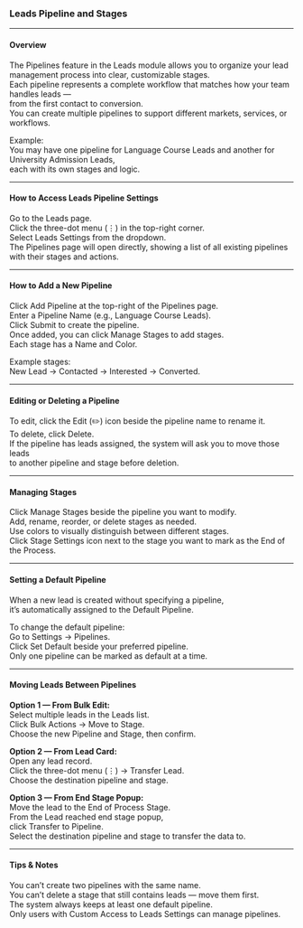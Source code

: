 ### Leads Pipeline and Stages

---

#### Overview
The Pipelines feature in the Leads module allows you to organize your lead management process into clear, customizable stages.  
Each pipeline represents a complete workflow that matches how your team handles leads —  
from the first contact to conversion.  
You can create multiple pipelines to support different markets, services, or workflows.

Example:  
You may have one pipeline for Language Course Leads and another for University Admission Leads,  
each with its own stages and logic.

---

#### How to Access Leads Pipeline Settings
Go to the Leads page.  
Click the three-dot menu (⋮) in the top-right corner.  
Select Leads Settings from the dropdown.  
The Pipelines page will open directly, showing a list of all existing pipelines with their stages and actions.

---

#### How to Add a New Pipeline
Click Add Pipeline at the top-right of the Pipelines page.  
Enter a Pipeline Name (e.g., Language Course Leads).  
Click Submit to create the pipeline.  
Once added, you can click Manage Stages to add stages.  
Each stage has a Name and Color.

Example stages:  
New Lead → Contacted → Interested → Converted.

---

#### Editing or Deleting a Pipeline
To edit, click the Edit (✏️) icon beside the pipeline name to rename it.  
To delete, click Delete.  
If the pipeline has leads assigned, the system will ask you to move those leads  
to another pipeline and stage before deletion.

---

#### Managing Stages
Click Manage Stages beside the pipeline you want to modify.  
Add, rename, reorder, or delete stages as needed.  
Use colors to visually distinguish between different stages.  
Click Stage Settings icon next to the stage you want to mark as the End of the Process.

---

#### Setting a Default Pipeline
When a new lead is created without specifying a pipeline,  
it’s automatically assigned to the Default Pipeline.

To change the default pipeline:  
Go to Settings → Pipelines.  
Click Set Default beside your preferred pipeline.  
Only one pipeline can be marked as default at a time.

---

#### Moving Leads Between Pipelines

**Option 1 — From Bulk Edit:**  
Select multiple leads in the Leads list.  
Click Bulk Actions → Move to Stage.  
Choose the new Pipeline and Stage, then confirm.

**Option 2 — From Lead Card:**  
Open any lead record.  
Click the three-dot menu (⋮) → Transfer Lead.  
Choose the destination pipeline and stage.

**Option 3 — From End Stage Popup:**  
Move the lead to the End of Process Stage.  
From the Lead reached end stage popup,  
click Transfer to Pipeline.  
Select the destination pipeline and stage to transfer the data to.

---

#### Tips & Notes
You can’t create two pipelines with the same name.  
You can’t delete a stage that still contains leads — move them first.  
The system always keeps at least one default pipeline.  
Only users with Custom Access to Leads Settings can manage pipelines.
```
